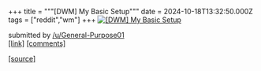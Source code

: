 +++
title = """[DWM] My Basic Setup"""
date = 2024-10-18T13:32:50.000Z
tags = ["reddit","wm"]
+++
[![[DWM] My Basic Setup](https://a.thumbs.redditmedia.com/J_z_t_rjERutqgK3uvMNZJ94TP1Og12R6QtIAHi-0m4.jpg "[DWM] My Basic Setup")](https://www.reddit.com/r/unixporn/comments/1g6i5n4/dwm_my_basic_setup/)

submitted by [/u/General-Purpose01](https://www.reddit.com/user/General-Purpose01)  
[\[link\]](https://www.reddit.com/gallery/1g6i5n4) [\[comments\]](https://www.reddit.com/r/unixporn/comments/1g6i5n4/dwm_my_basic_setup/)

[[source]](https://www.reddit.com/r/unixporn/comments/1g6i5n4/dwm_my_basic_setup/)
